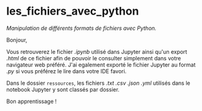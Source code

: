 # les_fichiers_avec_python
_Manipulation de différents formats de fichiers avec Python._

Bonjour, 

Vous retrouverez le fichier *.ipynb* utilisé dans Jupyter ainsi qu'un export *.html* de ce fichier afin de pouvoir le consulter simplement dans votre navigateur web préféré.
J'ai egalement exporté le fichier Jupyter au format *.py* si vous préférez le lire dans votre IDE favori.

Dans le dossier `ressources`, les fichiers *.txt .csv .json .yml* utilisés dans le notebook Jupyter y sont classés par dossier. 

Bon apprentissage !
